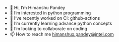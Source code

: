 - 👋 Hi, I’m Himanshu Pandey
- 👀 I’m interested in python programming
- 👀 I’ve recently worked on CI: github-actions
- 🌱 I’m currently learning advance python concepts 
- 💞️ I’m looking to collaborate on coding
- 📫 How to reach me himanshux.pandey@intel.com

<!---
hpandeyx/hpandeyx is a ✨ special ✨ repository because its `README.md` (this file) appears on your GitHub profile.
You can click the Preview link to take a look at your changes.
--->
